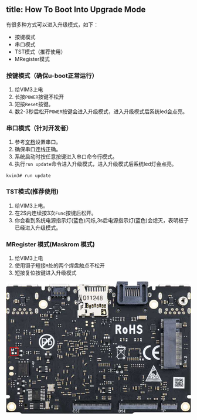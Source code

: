 title: How To Boot Into Upgrade Mode
---

有很多种方式可以进入升级模式，如下：

* 按键模式
* 串口模式
* TST模式（推荐使用）
* MRegister模式

### 按键模式（确保u-boot正常运行）
1. 给VIM3上电
2. 长按`POWER`按键不松开
3. 短按`Reset`按键。
4. 数2-3秒后松开`POWER`按键会进入升级模式，进入升级模式后系统led会点亮。

### 串口模式（针对开发者）
1. 参考[文档](/vim3/SetupSerialTool.html)设置串口。
2. 确保串口连线正确。
3. 系统启动时按任意按键进入串口命令行模式。
4. 执行`run update`命令进入升级模式，进入升级模式后系统led灯会点亮。

```
kvim3# run update
```

### TST模式(推荐使用)
1. 给VIM3上电。
2. 在2S内连续按3次`Func`按键后松开。
3. 你会看到系统电源指示灯(蓝色)闪烁,3s后电源指示灯(蓝色)会熄灭，表明板子已经进入升级模式。

### MRegister 模式(Maskrom 模式)
1. 给VIM3上电
2. 使用镊子短接`M`处的两个焊盘触点不松开
3. 短按复位按键进入升级模式

![image](/images/vim3/VIM3_M_Register.jpg)
